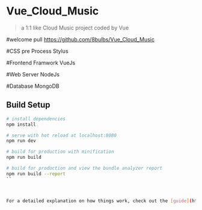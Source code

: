 # Vue_Cloud_Music

> a 1:1 like Cloud Music project coded by Vue

#welcome pull
https://github.com/8bulbs/Vue_Cloud_Music

#CSS pre Process
 Stylus

#Frontend Framwork
 VueJs

#Web Server
 NodeJs

#Database
 MongoDB

## Build Setup

``` bash
# install dependencies
npm install

# serve with hot reload at localhost:8080
npm run dev

# build for production with minification
npm run build

# build for production and view the bundle analyzer report
npm run build --report
``



For a detailed explanation on how things work, check out the [guide](http://vuejs-templates.github.io/webpack/) and [docs for vue-loader](http://vuejs.github.io/vue-loader).
